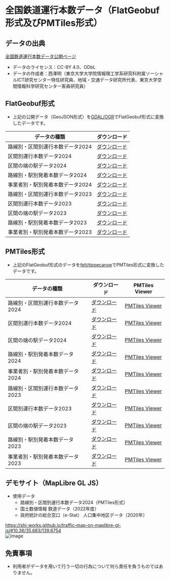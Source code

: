 # 全国鉄道運行本数データ（FlatGeobuf形式及びPMTiles形式）
## データの出典
[全国鉄道運行本数データ公開ページ](https://gtfs-gis.jp/railway_honsu/index.html)
- データのライセンス：CC-BY 4.0、ODbL
- データの作成者：西澤明（東京大学大学院情報理工学系研究科附属ソーシャルICT研究センター特任研究員、地域・交通データ研究所代表、東京大学空間情報科学研究センター客員研究員）

## FlatGeobuf形式
- 上記の公開データ（GeoJSON形式）を[GDAL/OGR](https://gdal.org/index.html)でFlatGeobuf形式に変換したデータです。

| データの種類 | ダウンロード |
| ---- | ---- |
| 路線別・区間別運行本数データ2024 | [ダウンロード](https://shi-works.github.io/gtfs-gis-railway-honsu-pmtiles/FlatGeobuf/unkohonsu2024_rosen_kukan.fgb) |
| 区間別運行本数データ2024 | [ダウンロード](https://shi-works.github.io/gtfs-gis-railway-honsu-pmtiles/FlatGeobuf/unkohonsu2024_kukan.fgb) |
| 区間の端の駅データ2024 | [ダウンロード](https://shi-works.github.io/gtfs-gis-railway-honsu-pmtiles/FlatGeobuf/unkohonsu2024_kukan_eki.fgb) |
| 路線別・駅別発着本数データ2024 | [ダウンロード](https://shi-works.github.io/gtfs-gis-railway-honsu-pmtiles/FlatGeobuf/unkohonsu2024_rosen_eki.fgb) |
| 事業者別・駅別発着本数データ2024 | [ダウンロード](https://shi-works.github.io/gtfs-gis-railway-honsu-pmtiles/FlatGeobuf/unkohonsu2024_eki.fgb) |
| 路線別・区間別運行本数データ2023 | [ダウンロード](https://shi-works.github.io/gtfs-gis-railway-honsu-pmtiles/FlatGeobuf/unkohonsu2023_rosen_kukan.fgb) |
| 区間別運行本数データ2023 | [ダウンロード](https://shi-works.github.io/gtfs-gis-railway-honsu-pmtiles/FlatGeobuf/unkohonsu2023_kukan.fgb) |
| 区間の端の駅データ2023 | [ダウンロード](https://shi-works.github.io/gtfs-gis-railway-honsu-pmtiles/FlatGeobuf/unkohonsu2023_kukan_eki.fgb) |
| 路線別・駅別発着本数データ2023 | [ダウンロード](https://shi-works.github.io/gtfs-gis-railway-honsu-pmtiles/FlatGeobuf/unkohonsu2023_rosen_eki.fgb) |
| 事業者別・駅別発着本数データ2023 | [ダウンロード](https://shi-works.github.io/gtfs-gis-railway-honsu-pmtiles/FlatGeobuf/unkohonsu2023_eki.fgb) |

## PMTiles形式
- 上記のFlatGeobuf形式のデータを[felt/tippecanoe](https://github.com/felt/tippecanoe)でPMTiles形式に変換したデータです。

| データの種類 | ダウンロード | PMTiles Viewer |
| ---- | ---- | ---- |
| 路線別・区間別運行本数データ2024 | [ダウンロード](https://shi-works.github.io/gtfs-gis-railway-honsu-pmtiles/PMTiles/unkohonsu2024_rosen_kukan.pmtiles) | [PMTiles Viewer](https://protomaps.github.io/PMTiles/?url=https%3A%2F%2Fshi-works.github.io%2Fgtfs-gis-railway-honsu-pmtiles%2FPMTiles%2Funkohonsu2024_rosen_kukan.pmtiles#map=4.44/36.4/136.63) |
| 区間別運行本数データ2024 | [ダウンロード](https://shi-works.github.io/gtfs-gis-railway-honsu-pmtiles/PMTiles/unkohonsu2024_kukan.pmtiles) | [PMTiles Viewer](https://protomaps.github.io/PMTiles/?url=https%3A%2F%2Fshi-works.github.io%2Fgtfs-gis-railway-honsu-pmtiles%2FPMTiles%2Funkohonsu2024_kukan.pmtiles#map=4.44/36.4/136.63) |
| 区間の端の駅データ2024 | [ダウンロード](https://shi-works.github.io/gtfs-gis-railway-honsu-pmtiles/PMTiles/unkohonsu2024_kukan_eki.pmtiles) | [PMTiles Viewer](https://protomaps.github.io/PMTiles/?url=https%3A%2F%2Fshi-works.github.io%2Fgtfs-gis-railway-honsu-pmtiles%2FPMTiles%2Funkohonsu2024_kukan_eki.pmtiles#map=4.45/36.4/136.62) |
| 路線別・駅別発着本数データ2024 | [ダウンロード](https://shi-works.github.io/gtfs-gis-railway-honsu-pmtiles/PMTiles/unkohonsu2024_rosen_eki.pmtiles) | [PMTiles Viewer](https://protomaps.github.io/PMTiles/?url=https%3A%2F%2Fshi-works.github.io%2Fgtfs-gis-railway-honsu-pmtiles%2FPMTiles%2Funkohonsu2024_rosen_eki.pmtiles#map=4.44/36.4/136.62) |
| 事業者別・駅別発着本数データ2024 | [ダウンロード](https://shi-works.github.io/gtfs-gis-railway-honsu-pmtiles/PMTiles/unkohonsu2024_eki.pmtiles) | [PMTiles Viewer](https://protomaps.github.io/PMTiles/?url=https%3A%2F%2Fshi-works.github.io%2Fgtfs-gis-railway-honsu-pmtiles%2FPMTiles%2Funkohonsu2024_eki.pmtiles#map=4.44/36.4/136.62) |
| 路線別・区間別運行本数データ2023 | [ダウンロード](https://shi-works.github.io/gtfs-gis-railway-honsu-pmtiles/PMTiles/unkohonsu2023_rosen_kukan.pmtiles) | [PMTiles Viewer](https://protomaps.github.io/PMTiles/?url=https%3A%2F%2Fshi-works.github.io%2Fgtfs-gis-railway-honsu-pmtiles%2FPMTiles%2Funkohonsu2023_rosen_kukan.pmtiles#map=4.44/36.4/136.63) |
| 区間別運行本数データ2023 | [ダウンロード](https://shi-works.github.io/gtfs-gis-railway-honsu-pmtiles/PMTiles/unkohonsu2023_kukan.pmtiles) | [PMTiles Viewer](https://protomaps.github.io/PMTiles/?url=https%3A%2F%2Fshi-works.github.io%2Fgtfs-gis-railway-honsu-pmtiles%2FPMTiles%2Funkohonsu2023_kukan.pmtiles#map=4.44/36.4/136.63) |
| 区間の端の駅データ2023 | [ダウンロード](https://shi-works.github.io/gtfs-gis-railway-honsu-pmtiles/PMTiles/unkohonsu2023_kukan_eki.pmtiles) | [PMTiles Viewer](https://protomaps.github.io/PMTiles/?url=https%3A%2F%2Fshi-works.github.io%2Fgtfs-gis-railway-honsu-pmtiles%2FPMTiles%2Funkohonsu2023_kukan_eki.pmtiles#map=4.45/36.4/136.62) |
| 路線別・駅別発着本数データ2023 | [ダウンロード](https://shi-works.github.io/gtfs-gis-railway-honsu-pmtiles/PMTiles/unkohonsu2023_rosen_eki.pmtiles) | [PMTiles Viewer](https://protomaps.github.io/PMTiles/?url=https%3A%2F%2Fshi-works.github.io%2Fgtfs-gis-railway-honsu-pmtiles%2FPMTiles%2Funkohonsu2023_rosen_eki.pmtiles#map=4.44/36.4/136.62) |
| 事業者別・駅別発着本数データ2023 | [ダウンロード](https://shi-works.github.io/gtfs-gis-railway-honsu-pmtiles/PMTiles/unkohonsu2023_eki.pmtiles) | [PMTiles Viewer](https://protomaps.github.io/PMTiles/?url=https%3A%2F%2Fshi-works.github.io%2Fgtfs-gis-railway-honsu-pmtiles%2FPMTiles%2Funkohonsu2023_eki.pmtiles#map=4.44/36.4/136.62) |

## デモサイト（MapLibre GL JS）
- 使用データ
  - 路線別・区間別運行本数データ2024（PMTiles形式）
  - 国土数値情報 鉄道データ（2022年度）
  - 政府統計の総合窓口（e-Stat） 人口集中地区データ（2020年）

https://shi-works.github.io/traffic-map-on-maplibre-gl-js/#10.36/35.683/139.6754  
![image](https://github.com/shi-works/gtfs-gis-railway-honsu-pmtiles/assets/71203808/516c02d2-4fe0-46d7-a35d-b8d74e17f219)

## 免責事項
- 利用者がデータを用いて行う一切の行為について何ら責任を負うものではありません。
